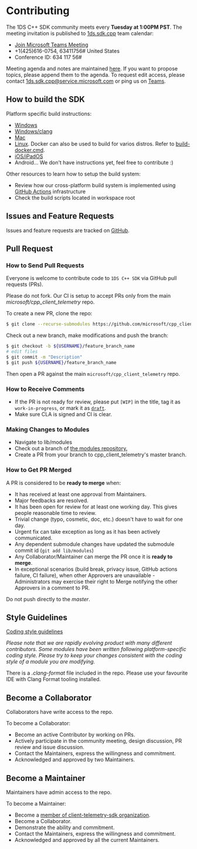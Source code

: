 # Contributing

The 1DS C++ SDK community meets every **Tuesday at 1:00PM PST**. The meeting
invitation is published to [1ds.sdk.cpp](mailto:1ds.sdk.cpp@service.microsoft.com)
team calendar:

* [Join Microsoft Teams Meeting](https://teams.microsoft.com/l/meetup-join/19%3ameeting_ZmQ3MzhlYzMtNWVmNS00MmE3LWE3MTYtMWE1MWUyNmFiZWU5%40thread.v2/0?context=%7b%22Tid%22%3a%2272f988bf-86f1-41af-91ab-2d7cd011db47%22%2c%22Oid%22%3a%2283ba88b7-f89d-4e39-86c5-39927960aca7%22%7d)
* +1(425)616-0754, 63411756#   United States
* Conference ID: 634 117 56#

Meeting agenda and notes are maintained [here](https://microsoft.sharepoint.com/teams/1ds.sdk.cpp/_layouts/15/WopiFrame.aspx?sourcedoc={15b57d3d-8461-4bdc-b5cb-249283e20e5c}&action=edit&wd=target%28Meeting%20Notes.one%7C8cfc64cc-1ae7-44d6-9780-118d8dca1197%2F%29&wdorigin=717).
If you want to propose topics, please append them to the agenda.
To request edit access, please contact [1ds.sdk.cpp@service.microsoft.com](mailto:1ds.sdk.cpp@service.microsoft.com)
or ping us on [Teams](https://teams.microsoft.com/l/channel/19%3a50d8ce341e12455fa3bbfba72b2ba2b5%40thread.skype/General?groupId=d0d4e6fc-48e6-4e38-bb62-bec0fc26b520&tenantId=72f988bf-86f1-41af-91ab-2d7cd011db47).

## How to build the SDK

Platform specific build instructions:
- [Windows](docs/cpp-start-windows.md)
- [Windows/clang](build-cmake-clang.cmd)
- [Mac](docs/cpp-start-macosx.md)
- [Linux](docs/cpp-start-linux.md). Docker can also be used to build for varios distros. Refer to [build-docker.cmd](build-docker.cmd).
- [iOS/iPadOS](build-ios.sh)
- Android... We don't have instructions yet, feel free to contribute :)

Other resources to learn how to setup the build system:
- Review how our cross-platform build system is implemented using [GitHub Actions](.github/workflows) infrastructure
- Check the build scripts located in workspace root

## Issues and Feature Requests

Issues and feature requests are tracked on [GitHub](https://github.com/microsoft/cpp_client_telemetry/issues).

## Pull Request

### How to Send Pull Requests

Everyone is welcome to contribute code to `1DS C++ SDK` via GitHub pull requests (PRs).

Please do not fork. Our CI is setup to accept PRs only from the main *microsoft/cpp_client_telemetry* repo.

To create a new PR, clone the repo:

```sh
$ git clone --recurse-submodules https://github.com/microsoft/cpp_client_telemetry.git
```

Check out a new branch, make modifications and push the branch:

```sh
$ git checkout -b ${USERNAME}/feature_branch_name
# edit files
$ git commit -m "Description"
$ git push ${USERNAME}/feature_branch_name
```

Then open a PR against the main `microsoft/cpp_client_telemetry` repo.

### How to Receive Comments

* If the PR is not ready for review, please put `[WIP]` in the title, tag it
  as `work-in-progress`, or mark it as [`draft`](https://github.blog/2019-02-14-introducing-draft-pull-requests/).
* Make sure CLA is signed and CI is clear.

### Making Changes to Modules
* Navigate to lib/modules
* Check out a branch of [the modules repository.](https://github.com/microsoft/cpp_client_telemetry_modules/)
* Create a PR from your branch to cpp_client_telemetry's master branch.

### How to Get PR Merged

A PR is considered to be **ready to merge** when:
* It has received at least one approval from Maintainers.
* Major feedbacks are resolved.
* It has been open for review for at least one working day. This gives people reasonable time to review.
* Trivial change (typo, cosmetic, doc, etc.) doesn't have to wait for one day.
* Urgent fix can take exception as long as it has been actively communicated.
* Any dependent submodule changes have updated the submodule commit id (`git add lib/modules`)
* Any Collaborator/Maintainer can merge the PR once it is **ready to merge**.
* In exceptional scenarios (build break, privacy issue, GitHub actions failure, CI failure), when other Approvers are unavailable - Administrators may exercise their right to Merge notifying the other Approvers in a comment to PR.

Do not push directly to the *master*.

## Style Guidelines

[Coding style guidelines](docs/Coding%20style.md)

_Please note that we are rapidly evolving product with many different contributors.
Some modules have been written following platform-specific coding style.
Please try to keep your changes consistent with the coding style of a module you are modifying._

There is a *.clang-format* file included in the repo. Please use your favourite IDE with Clang Format tooling installed.

## Become a Collaborator

Collaborators have write access to the repo.

To become a Collaborator:
* Become an active Contributor by working on PRs.
* Actively participate in the community meeting, design discussion, PR review and issue discussion.
* Contact the Maintainers, express the willingness and commitment.
* Acknowledged and approved by two Maintainers.

## Become a Maintainer

Maintainers have admin access to the repo.

To become a Maintainer:
* Become a [member of client-telemetry-sdk organization](https://repos.opensource.microsoft.com/microsoft/teams/client-telemetry-sdk/join/).
* Become a Collaborator.
* Demonstrate the ability and commitment.
* Contact the Maintainers, express the willingness and commitment.
* Acknowledged and approved by all the current Maintainers.
